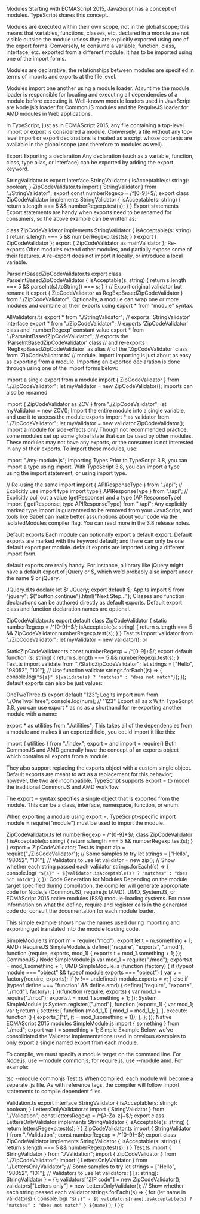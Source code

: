 Modules
Starting with ECMAScript 2015, JavaScript has a concept of modules. TypeScript shares this concept.

Modules are executed within their own scope, not in the global scope; this means that variables, functions, classes, etc. declared in a module are not visible outside the module unless they are explicitly exported using one of the export forms. Conversely, to consume a variable, function, class, interface, etc. exported from a different module, it has to be imported using one of the import forms.

Modules are declarative; the relationships between modules are specified in terms of imports and exports at the file level.

Modules import one another using a module loader. At runtime the module loader is responsible for locating and executing all dependencies of a module before executing it. Well-known module loaders used in JavaScript are Node.js’s loader for CommonJS modules and the RequireJS loader for AMD modules in Web applications.

In TypeScript, just as in ECMAScript 2015, any file containing a top-level import or export is considered a module. Conversely, a file without any top-level import or export declarations is treated as a script whose contents are available in the global scope (and therefore to modules as well).

Export
Exporting a declaration
Any declaration (such as a variable, function, class, type alias, or interface) can be exported by adding the export keyword.

StringValidator.ts
export interface StringValidator {
  isAcceptable(s: string): boolean;
}
ZipCodeValidator.ts
import { StringValidator } from "./StringValidator";
export const numberRegexp = /^[0-9]+$/;
export class ZipCodeValidator implements StringValidator {
  isAcceptable(s: string) {
    return s.length === 5 && numberRegexp.test(s);
  }
}
Export statements
Export statements are handy when exports need to be renamed for consumers, so the above example can be written as:

class ZipCodeValidator implements StringValidator {
  isAcceptable(s: string) {
    return s.length === 5 && numberRegexp.test(s);
  }
}
export { ZipCodeValidator };
export { ZipCodeValidator as mainValidator };
Re-exports
Often modules extend other modules, and partially expose some of their features. A re-export does not import it locally, or introduce a local variable.

ParseIntBasedZipCodeValidator.ts
export class ParseIntBasedZipCodeValidator {
  isAcceptable(s: string) {
    return s.length === 5 && parseInt(s).toString() === s;
  }
}
// Export original validator but rename it
export { ZipCodeValidator as RegExpBasedZipCodeValidator } from "./ZipCodeValidator";
Optionally, a module can wrap one or more modules and combine all their exports using export * from "module" syntax.

AllValidators.ts
export * from "./StringValidator"; // exports 'StringValidator' interface
export * from "./ZipCodeValidator"; // exports 'ZipCodeValidator' class and 'numberRegexp' constant value
export * from "./ParseIntBasedZipCodeValidator"; //  exports the 'ParseIntBasedZipCodeValidator' class
// and re-exports 'RegExpBasedZipCodeValidator' as alias
// of the 'ZipCodeValidator' class from 'ZipCodeValidator.ts'
// module.
Import
Importing is just about as easy as exporting from a module. Importing an exported declaration is done through using one of the import forms below:

Import a single export from a module
import { ZipCodeValidator } from "./ZipCodeValidator";
let myValidator = new ZipCodeValidator();
imports can also be renamed

import { ZipCodeValidator as ZCV } from "./ZipCodeValidator";
let myValidator = new ZCV();
Import the entire module into a single variable, and use it to access the module exports
import * as validator from "./ZipCodeValidator";
let myValidator = new validator.ZipCodeValidator();
Import a module for side-effects only
Though not recommended practice, some modules set up some global state that can be used by other modules. These modules may not have any exports, or the consumer is not interested in any of their exports. To import these modules, use:

import "./my-module.js";
Importing Types
Prior to TypeScript 3.8, you can import a type using import. With TypeScript 3.8, you can import a type using the import statement, or using import type.

// Re-using the same import
import { APIResponseType } from "./api";
// Explicitly use import type
import type { APIResponseType } from "./api";
// Explicitly pull out a value (getResponse) and a type (APIResponseType) 
import { getResponse, type APIResponseType} from "./api";
Any explicitly marked type import is guaranteed to be removed from your JavaScript, and tools like Babel can make better assumptions about your code via the isolatedModules compiler flag. You can read more in the 3.8 release notes.

Default exports
Each module can optionally export a default export. Default exports are marked with the keyword default; and there can only be one default export per module. default exports are imported using a different import form.

default exports are really handy. For instance, a library like jQuery might have a default export of jQuery or $, which we’d probably also import under the name $ or jQuery.

JQuery.d.ts
declare let $: JQuery;
export default $;
App.ts
import $ from "jquery";
$("button.continue").html("Next Step...");
Classes and function declarations can be authored directly as default exports. Default export class and function declaration names are optional.

ZipCodeValidator.ts
export default class ZipCodeValidator {
  static numberRegexp = /^[0-9]+$/;
  isAcceptable(s: string) {
    return s.length === 5 && ZipCodeValidator.numberRegexp.test(s);
  }
}
Test.ts
import validator from "./ZipCodeValidator";
let myValidator = new validator();
or

StaticZipCodeValidator.ts
const numberRegexp = /^[0-9]+$/;
export default function (s: string) {
  return s.length === 5 && numberRegexp.test(s);
}
Test.ts
import validate from "./StaticZipCodeValidator";
let strings = ["Hello", "98052", "101"];
// Use function validate
strings.forEach((s) => {
  console.log(`"${s}" ${validate(s) ? "matches" : "does not match"}`);
});
default exports can also be just values:

OneTwoThree.ts
export default "123";
Log.ts
import num from "./OneTwoThree";
console.log(num); // "123"
Export all as x
With TypeScript 3.8, you can use export * as ns as a shorthand for re-exporting another module with a name:

export * as utilities from "./utilities";
This takes all of the dependencies from a module and makes it an exported field, you could import it like this:

import { utilities } from "./index";
export =
and
import = require()
Both CommonJS and AMD generally have the concept of an exports object which contains all exports from a module.

They also support replacing the exports object with a custom single object. Default exports are meant to act as a replacement for this behavior; however, the two are incompatible. TypeScript supports export = to model the traditional CommonJS and AMD workflow.

The export = syntax specifies a single object that is exported from the module. This can be a class, interface, namespace, function, or enum.

When exporting a module using export =, TypeScript-specific import module = require("module") must be used to import the module.

ZipCodeValidator.ts
let numberRegexp = /^[0-9]+$/;
class ZipCodeValidator {
  isAcceptable(s: string) {
    return s.length === 5 && numberRegexp.test(s);
  }
}
export = ZipCodeValidator;
Test.ts
import zip = require("./ZipCodeValidator");
// Some samples to try
let strings = ["Hello", "98052", "101"];
// Validators to use
let validator = new zip();
// Show whether each string passed each validator
strings.forEach((s) => {
  console.log(
    `"${s}" - ${validator.isAcceptable(s) ? "matches" : "does not match"}`
  );
});
Code Generation for Modules
Depending on the module target specified during compilation, the compiler will generate appropriate code for Node.js (CommonJS), require.js (AMD), UMD, SystemJS, or ECMAScript 2015 native modules (ES6) module-loading systems. For more information on what the define, require and register calls in the generated code do, consult the documentation for each module loader.

This simple example shows how the names used during importing and exporting get translated into the module loading code.

SimpleModule.ts
import m = require("mod");
export let t = m.something + 1;
AMD / RequireJS SimpleModule.js
define(["require", "exports", "./mod"], function (require, exports, mod_1) {
  exports.t = mod_1.something + 1;
});
CommonJS / Node SimpleModule.js
var mod_1 = require("./mod");
exports.t = mod_1.something + 1;
UMD SimpleModule.js
(function (factory) {
  if (typeof module === "object" && typeof module.exports === "object") {
    var v = factory(require, exports);
    if (v !== undefined) module.exports = v;
  } else if (typeof define === "function" && define.amd) {
    define(["require", "exports", "./mod"], factory);
  }
})(function (require, exports) {
  var mod_1 = require("./mod");
  exports.t = mod_1.something + 1;
});
System SimpleModule.js
System.register(["./mod"], function (exports_1) {
  var mod_1;
  var t;
  return {
    setters: [
      function (mod_1_1) {
        mod_1 = mod_1_1;
      },
    ],
    execute: function () {
      exports_1("t", (t = mod_1.something + 1));
    },
  };
});
Native ECMAScript 2015 modules SimpleModule.js
import { something } from "./mod";
export var t = something + 1;
Simple Example
Below, we’ve consolidated the Validator implementations used in previous examples to only export a single named export from each module.

To compile, we must specify a module target on the command line. For Node.js, use --module commonjs; for require.js, use --module amd. For example:

tsc --module commonjs Test.ts
When compiled, each module will become a separate .js file. As with reference tags, the compiler will follow import statements to compile dependent files.

Validation.ts
export interface StringValidator {
  isAcceptable(s: string): boolean;
}
LettersOnlyValidator.ts
import { StringValidator } from "./Validation";
const lettersRegexp = /^[A-Za-z]+$/;
export class LettersOnlyValidator implements StringValidator {
  isAcceptable(s: string) {
    return lettersRegexp.test(s);
  }
}
ZipCodeValidator.ts
import { StringValidator } from "./Validation";
const numberRegexp = /^[0-9]+$/;
export class ZipCodeValidator implements StringValidator {
  isAcceptable(s: string) {
    return s.length === 5 && numberRegexp.test(s);
  }
}
Test.ts
import { StringValidator } from "./Validation";
import { ZipCodeValidator } from "./ZipCodeValidator";
import { LettersOnlyValidator } from "./LettersOnlyValidator";
// Some samples to try
let strings = ["Hello", "98052", "101"];
// Validators to use
let validators: { [s: string]: StringValidator } = {};
validators["ZIP code"] = new ZipCodeValidator();
validators["Letters only"] = new LettersOnlyValidator();
// Show whether each string passed each validator
strings.forEach((s) => {
  for (let name in validators) {
    console.log(
      `"${s}" - ${
        validators[name].isAcceptable(s) ? "matches" : "does not match"
      } ${name}`
    );
  }
});